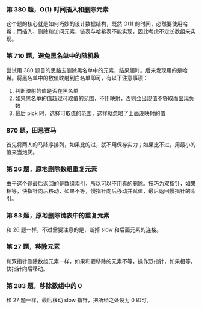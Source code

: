 ### 第 380 题，O(1) 时间插入和删除元素

这个题的核心就是如何巧妙的设计数据结构，既然 O(1) 的时间，必然要使用哈希；而插入、删除和访问元素，链表与哈希表不能实现，因此考虑不定长数组来实现。

### 第 710 题，避免黑名单中的随机数

尝试用 380 题目的思路去删除黑名单中的元素，结果超时。后来发现用的是哈希。将黑名单中的数值映射到白名单即可，有以下注意事项：

1. 判断映射的值是否在黑名单
2. 如果黑名单的值超过可取值的范围，不用映射，否则会出现值不够取而出现负数
3. 最后 pick 时，选择可取值的范围，这样就忽略了上面没映射的值

### 870 题，田忌赛马

首先将两人的马降序排列，如果比的过，就不用保存实力；如果比不过，用最小的值来当炮灰。

### 第 26 题，原地删除数组重复元素

由于这个题最后返回的是数组索引，所以可以不用真的删除。技巧为双指针，如果相等，快指针向后移动，如果不等，慢指针向后移动并赋值，最后返回慢指针的索引。

### 第 83 题，原地删除链表中的重复元素

和 26 题一样，不过需要注意的是，断掉 slow 和后面元素的连接。

### 第 27 题，移除元素

和双指针删除数组元素一样，如果和要移除的元素不等，操作双指针，如果相等，快指针向后移动。

### 第 283 题，移除数组中的 0

和 27 题一样，最后移动 slow 指针，把所经之处设为 0 即可。
